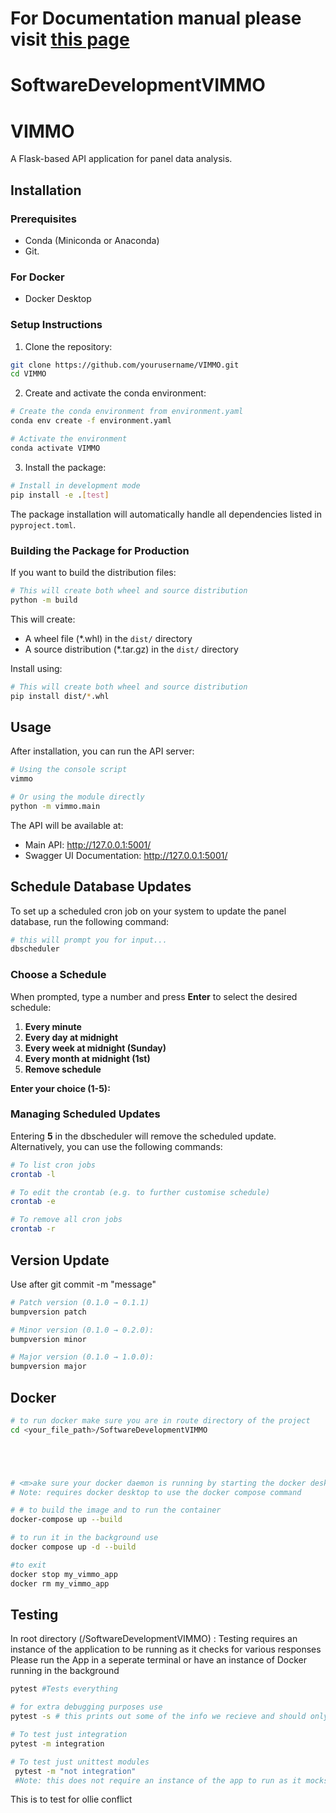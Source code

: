 # For Documentation manual please visit [this page](https://softwaredevelopmentvimmo.readthedocs.io/en/latest/)

# SoftwareDevelopmentVIMMO

# VIMMO

A Flask-based API application for panel data analysis.

## Installation

### Prerequisites

- Conda (Miniconda or Anaconda)
- Git.
### For Docker
- Docker Desktop

### Setup Instructions

1. Clone the repository:
```bash
git clone https://github.com/yourusername/VIMMO.git
cd VIMMO
```

2. Create and activate the conda environment:
```bash
# Create the conda environment from environment.yaml
conda env create -f environment.yaml

# Activate the environment
conda activate VIMMO
```

3. Install the package:
```bash
# Install in development mode
pip install -e .[test]
```

The package installation will automatically handle all dependencies listed in `pyproject.toml`.

### Building the Package for Production

If you want to build the distribution files:
```bash
# This will create both wheel and source distribution
python -m build
```

This will create:
- A wheel file (*.whl) in the `dist/` directory
- A source distribution (*.tar.gz) in the `dist/` directory

Install using:
```bash
# This will create both wheel and source distribution
pip install dist/*.whl
```

## Usage

After installation, you can run the API server:
```bash
# Using the console script
vimmo

# Or using the module directly
python -m vimmo.main
```

The API will be available at:
- Main API: http://127.0.0.1:5001/
- Swagger UI Documentation: http://127.0.0.1:5001/

## Schedule Database Updates

To set up a scheduled cron job on your system to update the 
panel database, run the following command:

```bash
# this will prompt you for input...
dbscheduler
```

### Choose a Schedule

When prompted, type a number and press **Enter** to select the desired schedule:

1. **Every minute**  
2. **Every day at midnight**  
3. **Every week at midnight (Sunday)**  
4. **Every month at midnight (1st)**  
5. **Remove schedule**  

**Enter your choice (1-5):**

### Managing Scheduled Updates

Entering **5** in the dbscheduler will remove the scheduled update. Alternatively, you can use the following commands:

```bash
# To list cron jobs
crontab -l

# To edit the crontab (e.g. to further customise schedule)
crontab -e

# To remove all cron jobs
crontab -r
````


## Version Update
Use after git commit -m "message"
```bash
# Patch version (0.1.0 → 0.1.1) 
bumpversion patch

# Minor version (0.1.0 → 0.2.0):
bumpversion minor

# Major version (0.1.0 → 1.0.0):
bumpversion major
```

## Docker
```bash
# to run docker make sure you are in route directory of the project
cd <your_file_path>/SoftwareDevelopmentVIMMO





# <m>ake sure your docker daemon is running by starting the docker desktop
# Note: requires docker desktop to use the docker compose command

# # to build the image and to run the container 
docker-compose up --build

# to run it in the background use
docker compose up -d --build

#to exit
docker stop my_vimmo_app
docker rm my_vimmo_app

````

## Testing

In root directory (<path>/SoftwareDevelopmentVIMMO) :
Testing requires an instance of the application to be running as it checks for various responses
Please run the App in a seperate terminal or have an instance of Docker running in the background
```bash
pytest #Tests everything

# for extra debugging purposes use 
pytest -s # this prints out some of the info we recieve and should only be used for debugging purposes e.g, change in panelapp or variant validator.

# To test just integration
pytest -m integration

# To test just unittest modules
 pytest -m "not integration"
 #Note: this does not require an instance of the app to run as it mocks responses with dummy data
```

This is to test for ollie conflict




